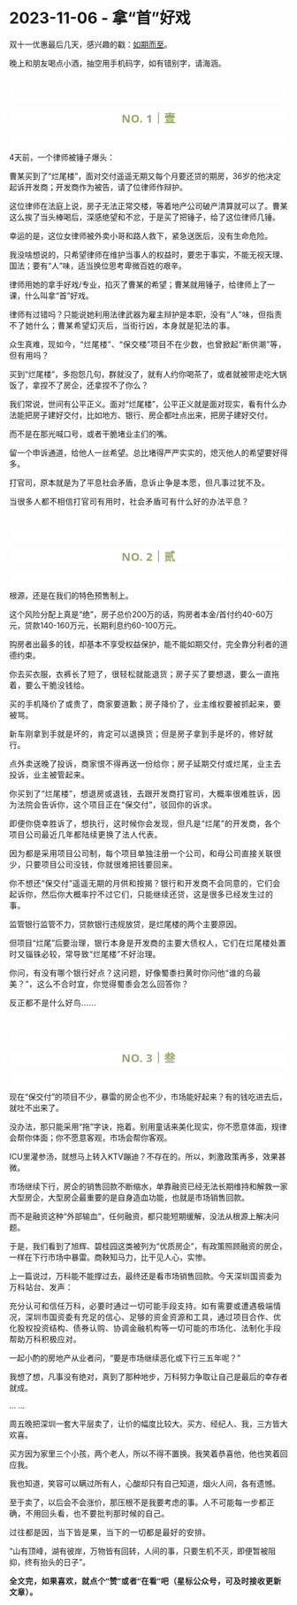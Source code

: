 # 2023-11-06 - 拿“首”好戏

<p style="visibility: visible;">双十一优惠最后几天，感兴趣的戳：<a target="_blank" href="http://mp.weixin.qq.com/s?__biz=Mzg2MTg2OTYzNQ==&amp;mid=2247484008&amp;idx=1&amp;sn=47ca9cf80cbe4af277cac55d25c009d9&amp;chksm=ce11c144f9664852e61c06a1e0a3eddf829310bd43ae4c590f9555d6b179dbc8a4c95b124adc&amp;scene=21#wechat_redirect" textvalue="天叙 | 如期而至" linktype="text" imgurl="" imgdata="null" data-itemshowtype="0" tab="innerlink" data-linktype="2" style="visibility: visible;" hasload="1">如期而至</a>。</p><p style="visibility: visible;">晚上和朋友喝点小酒，抽空用手机码字，如有错别字，请海涵。</p><p style="visibility: visible;"><br style="visibility: visible;"></p><p style="outline: 0px;font-family: system-ui, -apple-system, BlinkMacSystemFont, &quot;Helvetica Neue&quot;, &quot;PingFang SC&quot;, &quot;Hiragino Sans GB&quot;, &quot;Microsoft YaHei UI&quot;, &quot;Microsoft YaHei&quot;, Arial, sans-serif;letter-spacing: 0.544px;text-wrap: wrap;background-color: rgb(255, 255, 255);visibility: visible;"><br style="outline: 0px;visibility: visible;"></p><p style="outline: 0px;letter-spacing: 0.544px;text-wrap: wrap;color: rgb(34, 34, 34);font-family: -apple-system-font, system-ui, &quot;Helvetica Neue&quot;, &quot;PingFang SC&quot;, &quot;Hiragino Sans GB&quot;, &quot;Microsoft YaHei UI&quot;, &quot;Microsoft YaHei&quot;, Arial, sans-serif;background-color: rgb(255, 255, 255);text-align: center;visibility: visible;"><span style="outline: 0px;font-weight: bold;line-height: 25px;color: rgb(149, 169, 103);font-size: 20px;visibility: visible;">NO. 1｜壹</span></p><p style="outline: 0px;letter-spacing: 0.544px;text-wrap: wrap;color: rgb(34, 34, 34);font-family: -apple-system-font, system-ui, &quot;Helvetica Neue&quot;, &quot;PingFang SC&quot;, &quot;Hiragino Sans GB&quot;, &quot;Microsoft YaHei UI&quot;, &quot;Microsoft YaHei&quot;, Arial, sans-serif;background-color: rgb(255, 255, 255);text-align: center;visibility: visible;"><br style="outline: 0px;visibility: visible;"></p><p style="visibility: visible;">4天前，一个律师被锤子爆头：<br style="visibility: visible;"></p><p style="visibility: visible;">曹某买到了“烂尾楼”，面对交付遥遥无期又每个月要还贷的期房，36岁的他决定起诉开发商；开发商作为被告，请了位律师作辩护。<br style="visibility: visible;"></p><p style="visibility: visible;">这位律师在法庭上说，房子无法正常交楼，等着地产公司破产清算就可以了。曹某这么挨了当头棒喝后，深感绝望和不忿，于是买了把锤子，给了这位律师几锤。</p><p style="visibility: visible;">幸运的是，这位女律师被外卖小哥和路人救下，紧急送医后，没有生命危险。</p><p style="visibility: visible;">我没啥想说的，只希望律师在维护当事人的权益时，要忠于事实，不能无视天理、国法；要有“人”味，适当换位思考卑微百姓的艰辛。</p><p style="visibility: visible;">律师用她的拿手好戏/专业，掐灭了曹某的希望；曹某就用锤子，给律师上了一课，什么叫拿“首”好戏。</p><p style="visibility: visible;">律师有过错吗？只能说她利用法律武器为雇主辩护是本职，<span style="letter-spacing: 0.578px; text-wrap: wrap; visibility: visible;">没有“人</span><span style="letter-spacing: 0.578px; text-wrap: wrap; visibility: visible;">”味，但指责不了她什么；曹某希望幻灭后，当街行凶，本身就是犯法的事。</span><span style="letter-spacing: 0.578px; text-wrap: wrap; visibility: visible;"></span></p><p style="visibility: visible;">众生真难，<span style="font-size: var(--articleFontsize); letter-spacing: 0.034em; visibility: visible;">现如今</span><span style="font-size: var(--articleFontsize); letter-spacing: 0.034em; visibility: visible;">，</span><span style="font-size: var(--articleFontsize); letter-spacing: 0.034em; visibility: visible;">“烂尾楼”、“保交楼</span><span style="font-size: var(--articleFontsize); letter-spacing: 0.034em; visibility: visible;">”</span><span style="font-size: var(--articleFontsize); letter-spacing: 0.034em; visibility: visible;">项目不在少数，也曾掀起“断供潮</span><span style="font-size: var(--articleFontsize); letter-spacing: 0.034em; visibility: visible;">”等</span><span style="font-size: var(--articleFontsize); letter-spacing: 0.034em; visibility: visible;">，但有用吗？</span></p><p style="visibility: visible;">买到“烂尾楼”，多抱怨几句，群就没了，就有人约你喝茶了，或者就被带走吃大锅饭了，拿捏不了房企，还拿捏不了你么？</p><p style="visibility: visible;">我们常说，世间有公平正义。面对“烂尾楼”，公平正义就是面对现实，看有什么办法能把房子建好交付，比如地方、银行、房企都吐点出来，把房子建好交付。</p><p style="visibility: visible;">而不是在那光喊口号，或者干脆堵业主们的嘴。</p><p style="visibility: visible;">留一个申诉通道，给他人一丝希望。总比堵得严严实实的，熄灭他人的希望要好得多。</p><p>打官司，原本就是为了平息社会矛盾，<span style="letter-spacing: 0.578px;text-wrap: wrap;">息诉止争是本愿，但凡事过犹不及。</span></p><p><span style="font-size: var(--articleFontsize);letter-spacing: 0.034em;">当很多人都不相信打官司有用时，社</span><span style="font-size: var(--articleFontsize);letter-spacing: 0.034em;">会矛盾可有什么好的办法平息？</span></p><p><br></p><p style="outline: 0px;font-family: system-ui, -apple-system, BlinkMacSystemFont, &quot;Helvetica Neue&quot;, &quot;PingFang SC&quot;, &quot;Hiragino Sans GB&quot;, &quot;Microsoft YaHei UI&quot;, &quot;Microsoft YaHei&quot;, Arial, sans-serif;letter-spacing: 0.544px;text-wrap: wrap;background-color: rgb(255, 255, 255);visibility: visible;"><br style="outline: 0px;visibility: visible;"></p><p style="outline: 0px;letter-spacing: 0.544px;text-wrap: wrap;color: rgb(34, 34, 34);font-family: -apple-system-font, system-ui, &quot;Helvetica Neue&quot;, &quot;PingFang SC&quot;, &quot;Hiragino Sans GB&quot;, &quot;Microsoft YaHei UI&quot;, &quot;Microsoft YaHei&quot;, Arial, sans-serif;background-color: rgb(255, 255, 255);text-align: center;visibility: visible;"><span style="outline: 0px;font-weight: bold;line-height: 25px;color: rgb(149, 169, 103);font-size: 20px;visibility: visible;">NO. 2｜贰</span></p><p style="outline: 0px;letter-spacing: 0.544px;text-wrap: wrap;color: rgb(34, 34, 34);font-family: -apple-system-font, system-ui, &quot;Helvetica Neue&quot;, &quot;PingFang SC&quot;, &quot;Hiragino Sans GB&quot;, &quot;Microsoft YaHei UI&quot;, &quot;Microsoft YaHei&quot;, Arial, sans-serif;background-color: rgb(255, 255, 255);text-align: center;visibility: visible;"><br style="outline: 0px;visibility: visible;"></p><p>根源，还是在我们的特色预售制上。</p><p>这个风险分配上真是“绝”，房子总价200万的话，购房者本金/首付约40-60万元，贷款140-160万元，长期利息约60-100万元。<br></p><p>购房者出最多的钱，却基本不享受权益保护，能不能如期交付，完全靠分利者的道德约束。</p><p>你去买衣服，<span style="font-size: var(--articleFontsize);letter-spacing: 0.034em;">衣裤长了短了，很轻松就能退货；</span><span style="font-size: var(--articleFontsize);letter-spacing: 0.034em;">房子买了要想退，要么一直拖着，要么干脆没钱给。</span></p><p><span style="font-size: var(--articleFontsize);letter-spacing: 0.034em;"></span><span style="font-size: var(--articleFontsize);letter-spacing: 0.034em;">买的手机降价了或贵了，商家要道歉；房子降价了，业主维权要被抓起来，要被骂。</span></p><p><span style="font-size: var(--articleFontsize);letter-spacing: 0.034em;">新车刚拿到手就是坏的，肯定可以退换货；但是房子拿到手是坏的，修好就行。</span><span style="font-size: var(--articleFontsize);letter-spacing: 0.034em;"></span></p><p><span style="font-size: var(--articleFontsize);letter-spacing: 0.034em;">点外卖送晚了投诉，商家恨不得再送一份给你；房子延期交付或烂尾，业主去投诉，业主被管起来。</span></p><p><span style="font-size: var(--articleFontsize);letter-spacing: 0.034em;">你买到了“烂尾楼”，想退房或退钱，去跟开发商打官司，大概率很难胜诉，因为法院会告诉你，这个项目正在“保交付”，驳回你的诉求。</span></p><p><span style="font-size: var(--articleFontsize);letter-spacing: 0.034em;">即便你侥幸胜诉了，想执行，这时候你会发现，但凡是“烂尾”的开发商，<span style="letter-spacing: 0.578px;text-wrap: wrap;">各个项目公司最近几年都陆续更换了法人代表。</span></span></p><p><span style="font-size: var(--articleFontsize);letter-spacing: 0.034em;"><span style="letter-spacing: 0.578px;text-wrap: wrap;">因为</span>都是采用项目公司制，每个项目单独注册一个公司，和母公司直接关联很少，只要项目公司没钱，你就很难把钱要回来。</span></p><p><span style="font-size: var(--articleFontsize);letter-spacing: 0.034em;">你不想还“保交付”遥遥无期的月供和按揭？银行和开发商不会同意的，它们会起诉你，然后你大概率拧不过它们，只能继续还贷，这是很多已经发生过的事。</span></p><p>监管银行监管不力，贷款银行违规放贷，是烂尾楼的两个主要原因。</p><p>但项目“烂尾”后要<span style="font-size: var(--articleFontsize);letter-spacing: 0.034em;">治理，银行本身是开发商的主要大债权人，它们</span><span style="font-size: var(--articleFontsize);letter-spacing: 0.034em;">在烂尾楼处置时又锱铢必较，常导致“烂尾楼”不好治理。</span></p><p><span style="font-size: var(--articleFontsize);letter-spacing: 0.034em;">你问，有没有哪个银行好点？这问题，好像蜀黍扫黄时你问他“谁的鸟最美？”，这么不合时宜，你觉得蜀黍会怎么回答你？</span></p><p><span style="font-size: var(--articleFontsize);letter-spacing: 0.034em;">反正都不是什么好鸟......</span></p><p><br></p><p style="outline: 0px;font-family: system-ui, -apple-system, BlinkMacSystemFont, &quot;Helvetica Neue&quot;, &quot;PingFang SC&quot;, &quot;Hiragino Sans GB&quot;, &quot;Microsoft YaHei UI&quot;, &quot;Microsoft YaHei&quot;, Arial, sans-serif;letter-spacing: 0.544px;text-wrap: wrap;background-color: rgb(255, 255, 255);visibility: visible;"><br style="outline: 0px;visibility: visible;"></p><p style="outline: 0px;letter-spacing: 0.544px;text-wrap: wrap;color: rgb(34, 34, 34);font-family: -apple-system-font, system-ui, &quot;Helvetica Neue&quot;, &quot;PingFang SC&quot;, &quot;Hiragino Sans GB&quot;, &quot;Microsoft YaHei UI&quot;, &quot;Microsoft YaHei&quot;, Arial, sans-serif;background-color: rgb(255, 255, 255);text-align: center;visibility: visible;"><span style="outline: 0px;font-weight: bold;line-height: 25px;color: rgb(149, 169, 103);font-size: 20px;visibility: visible;">NO. 3｜叁</span></p><p style="outline: 0px;letter-spacing: 0.544px;text-wrap: wrap;color: rgb(34, 34, 34);font-family: -apple-system-font, system-ui, &quot;Helvetica Neue&quot;, &quot;PingFang SC&quot;, &quot;Hiragino Sans GB&quot;, &quot;Microsoft YaHei UI&quot;, &quot;Microsoft YaHei&quot;, Arial, sans-serif;background-color: rgb(255, 255, 255);text-align: center;visibility: visible;"><br style="outline: 0px;visibility: visible;"></p><p>现在“保交付”的项目不少，暴雷的房企也不少，市场能好起来？有的钱吃进去后，就吐不出来了。</p><p>没办法，那只能采用“拖”字诀，拖着。别用童话来美化现实，你不愿意体面，规律会帮你体面；你不愿意客观，市场会帮你客观。</p><p>ICU里灌参汤，就想马上转入KTV蹦迪？不存在的。所以，刺激政策再多，效果甚微。<br></p><p>市场继续下行，房企的销售回款不断缩水，单靠融资已经无法长期维持和解救一家大型房企，大型房企最重要的是自身造血功能，也就是市场销售回款。</p><p>而不是融资这种“外部输血”，任何融资，都只能短期缓解，没法从根源上解决问题。<br></p><p>于是，我们看到了旭辉、碧桂园这类被列为“优质房企”，有政策照顾融资的房企，一样在下行市场中暴雷。商鞅知马力，比干见人心，实惨。<br></p><p>上一篇说过，万科能不能撑过去，最终还是看市场销售回款。<span style="font-size: var(--articleFontsize);letter-spacing: 0.034em;">今天深圳国资委</span><span style="font-size: var(--articleFontsize);letter-spacing: 0.034em;">为万科站台、</span><span style="font-size: var(--articleFontsize);letter-spacing: 0.034em;">发声</span><span style="font-size: var(--articleFontsize);letter-spacing: 0.034em;">：</span></p><p><span style="font-size: var(--articleFontsize);letter-spacing: 0.034em;"></span><span style="font-size: var(--articleFontsize);letter-spacing: 0.034em;">充分认可和信任万科</span><span style="font-size: var(--articleFontsize);letter-spacing: 0.034em;">，必要时</span><span style="font-size: var(--articleFontsize);letter-spacing: 0.034em;">通过一切可能手段支持。</span><span style="font-size: var(--articleFontsize);letter-spacing: 0.034em;">如有需要或遭遇极端情况，</span><span style="font-size: var(--articleFontsize);letter-spacing: 0.034em;">深圳市国资委有充足的</span><span style="font-size: var(--articleFontsize);letter-spacing: 0.034em;">信心、足够的</span><span style="font-size: var(--articleFontsize);letter-spacing: 0.034em;">资金资源和工具，通过项目合作、优化股权投资结构、债券认购、协调金融机构等一切可能的市场化、法制化手段帮助万科积极应对。</span></p><p>一起小酌的房地产从业者问，“要是市场继续恶化或下行三五年呢？”</p><p>我想了想，凡事没有绝对，真到了那种地步，万科努力争取让自己是最后的幸存者就成。<br></p><p>... ...<br></p><p>周五晚把深圳一套大平层卖了，让价的幅度比较大。买方、经纪人、我，三方皆大欢喜。<span style="font-size: var(--articleFontsize);letter-spacing: 0.034em;"></span></p><p>买方因为家里三个小孩，两个老人，所以不得不置换。我笑着恭喜他，他也笑着回应我。</p><p>我也知道，笑容可以瞒过所有人，心酸却只有自己知道，烟火人间，各有遗憾。</p><p>至于卖了，以后会不会涨价，那压根不是我要考虑的事。<span style="font-size: var(--articleFontsize);letter-spacing: 0.034em;">人不可能每一步都正确，不用回头看，也不要批判那时候的自己。</span></p><p><span style="font-size: var(--articleFontsize);letter-spacing: 0.034em;"><span style="letter-spacing: 0.578px;text-wrap: wrap;">过往都是因，当下皆是果，当下的一切都是最好的安排。</span></span></p><p>“山有顶峰，湖有彼岸，万物皆有回转，人间的事，只要生机不灭，即便暂被阻抑，终有抬头的日子”。</p><p style="margin-bottom: 0px;"><strong style="outline: 0px;font-family: system-ui, -apple-system, BlinkMacSystemFont, &quot;Helvetica Neue&quot;, &quot;PingFang SC&quot;, &quot;Hiragino Sans GB&quot;, &quot;Microsoft YaHei UI&quot;, &quot;Microsoft YaHei&quot;, Arial, sans-serif;letter-spacing: 0.544px;text-wrap: wrap;background-color: rgb(255, 255, 255);color: rgb(34, 34, 34);font-size: 16px;"><span style="outline: 0px;font-size: 14px;">全文完，如果喜欢，就点个“赞”或者“在看”吧（星标公众号，可及时接收更新文章）。</span></strong></p><p style="display: none;"><mp-style-type data-value="3"></mp-style-type></p>